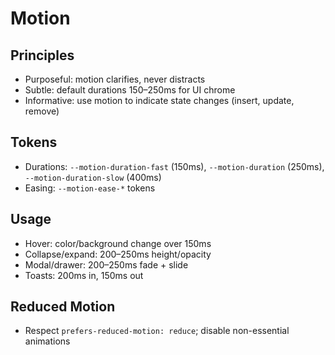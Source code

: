 # Motion

## Principles
- Purposeful: motion clarifies, never distracts
- Subtle: default durations 150–250ms for UI chrome
- Informative: use motion to indicate state changes (insert, update, remove)

## Tokens
- Durations: `--motion-duration-fast` (150ms), `--motion-duration` (250ms), `--motion-duration-slow` (400ms)
- Easing: `--motion-ease-*` tokens

## Usage
- Hover: color/background change over 150ms
- Collapse/expand: 200–250ms height/opacity
- Modal/drawer: 200–250ms fade + slide
- Toasts: 200ms in, 150ms out

## Reduced Motion
- Respect `prefers-reduced-motion: reduce`; disable non-essential animations